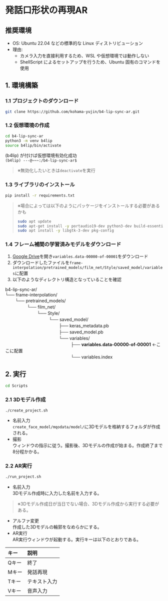 # 発話口形状の再現AR

## 推奨環境
- OS: Ubuntu 22.04 などの標準的な Linux ディストリビューション
- 理由:
  - カメラ入力を直接利用するため、WSL や仮想環境では動作しない
  - ShellScript によるセットアップを行うため、Ubuntu 固有のコマンドを使用

## 1. 環境構築
### 1.1 プロジェクトのダウンロード
```bash
git clone https://github.com/kohama-yujin/b4-lip-sync-ar.git
```

### 1.2 仮想環境の作成
```bash
cd b4-lip-sync-ar
python3 -m venv b4lip
source b4lip/bin/activate
```
(b4lip) が付けば仮想環境有効化成功  
`(b4lip) ---@~~~:/b4-lip-sync-ar$`
> ※無効化したいときは`deactivate`を実行

### 1.3 ライブラリのインストール
```bash
pip install -r requirements.txt
```
> ※場合によっては以下のようにパッケージをインストールする必要があるかも  
> ```bash
> sudo apt update
> sudo apt-get install -y portaudio19-dev python3-dev build-essential
> sudo apt install -y libgtk-3-dev pkg-config
> ```

### 1.4 フレーム補間の学習済みモデルをダウンロード
1. [Google Drive](https://drive.google.com/drive/folders/1s9pbFx_bSbinhx5PChJwZqPsyRIlehmZ)を開き`variables.data-00000-of-00001`をダウンロード
1. ダウンロードしたファイルを`frame-interpolation/pretrained_models/film_net/Style/saved_model/variables`に配置
1. 以下のようなディレクトリ構造となっていることを確認

b4-lip-sync-ar/  
└── frame-interpolation/  
　　 └── pretrained_models/  
　　　　　└── film_net/  
　　　　　　　 └── Style/  
　　　　　　　　　　└── saved_model/  
　　　　　　　　　　　　 ├── keras_metadata.pb  
　　　　　　　　　　　　 ├── saved_model.pb  
　　　　　　　　　　　　 └── variables/  
　　　　　　　　　　　　　　　├── **variables.data-00000-of-00001** ←ここに配置  
　　　　　　　　　　　　　　　└── variables.index  


## 2. 実行
```bash
cd Scripts
```
### 2.1 3Dモデル作成 
```bash
./create_project.sh
```
- 名前入力  
`create_face_model/mqodata/model/`に3Dモデルを格納するフォルダが作成される。
- 撮影  
ウィンドウの指示に従う。撮影後、3Dモデルの作成が始まる。作成終了まで8分程かかる。

### 2.2 AR実行 
```bash
./run_project.sh
```
- 名前入力  
3Dモデル作成時に入力した名前を入力する。
> ※3Dモデル作成日が当日でない場合、3Dモデル作成から実行する必要がある。
- アルファ変更  
作成した3Dモデルの輪郭をなめらかにする。
- AR実行  
AR実行ウィンドウが起動する。実行キーは以下のとおりである。

| キー | 説明 |
| :--- | :--- |
| Qキー    | 終了 |
| Mキー    | 発話再現 |
| Tキー | テキスト入力 |
| Vキー | 音声入力 |
